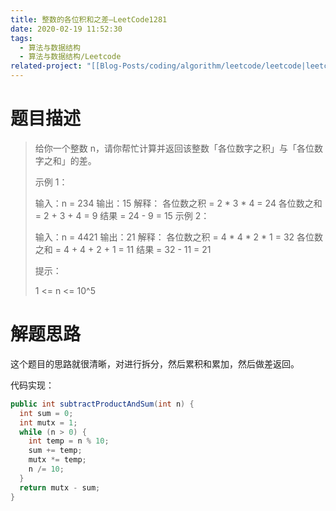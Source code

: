 ```yaml
---
title: 整数的各位积和之差—LeetCode1281
date: 2020-02-19 11:52:30
tags:
  - 算法与数据结构
  - 算法与数据结构/Leetcode
related-project: "[[Blog-Posts/coding/algorithm/leetcode/leetcode|leetcode]]"
---
```


# 题目描述

> 给你一个整数 n，请你帮忙计算并返回该整数「各位数字之积」与「各位数字之和」的差。
>
> 示例 1：
>
> 输入：n = 234
> 输出：15 
> 解释：
> 各位数之积 = 2 * 3 * 4 = 24 
> 各位数之和 = 2 + 3 + 4 = 9 
> 结果 = 24 - 9 = 15
> 示例 2：
>
> 输入：n = 4421
> 输出：21
> 解释： 
> 各位数之积 = 4 * 4 * 2 * 1 = 32 
> 各位数之和 = 4 + 4 + 2 + 1 = 11 
> 结果 = 32 - 11 = 21
>
>
> 提示：
>
> 1 <= n <= 10^5

<!--more-->

# 解题思路

这个题目的思路就很清晰，对进行拆分，然后累积和累加，然后做差返回。

代码实现：

```java
public int subtractProductAndSum(int n) {
  int sum = 0;
  int mutx = 1;
  while (n > 0) {
    int temp = n % 10;
    sum += temp;
    mutx *= temp;
    n /= 10;
  }
  return mutx - sum;
}
```


